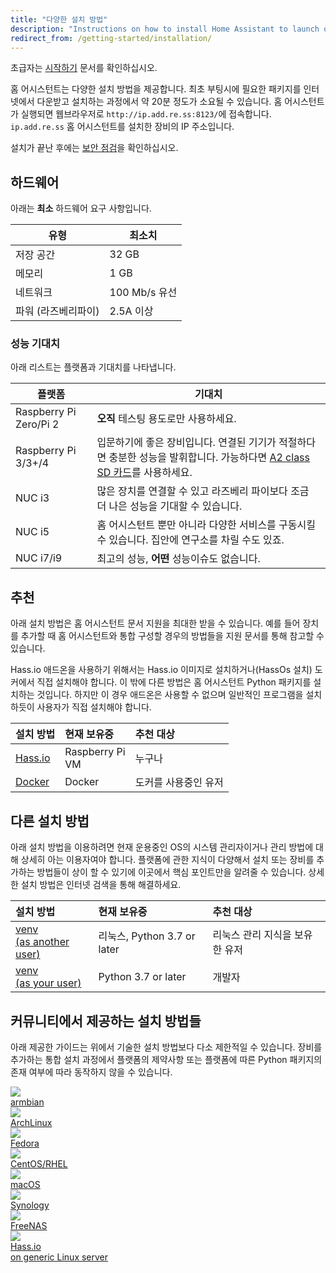 ```yaml
---
title: "다양한 설치 방법"
description: "Instructions on how to install Home Assistant to launch on start."
redirect_from: /getting-started/installation/
---
```


<div class='note'>

초급자는 [시작하기](/getting-started/) 문서를 확인하십시오.

</div>

홈 어시스턴트는 다양한 설치 방법을 제공합니다. 최초 부팅시에 필요한 패키지를 인터넷에서 다운받고 설치하는 과정에서 약 20분 정도가 소요될 수 있습니다. 홈 어시스턴트가 실행되면 웹브라우저로 `http://ip.add.re.ss:8123/`에 접속합니다. `ip.add.re.ss` 홈 어시스턴트를 설치한 장비의 IP 주소입니다.

<div class='note warning'>

  설치가 끝난 후에는 [보안 점검](/docs/configuration/securing/)을 확인하십시오.

</div>

## 하드웨어

아래는 **최소** 하드웨어 요구 사항입니다.

유형 | 최소치
-- | --
저장 공간 | 32 GB
메모리 | 1 GB
네트워크 | 100 Mb/s 유선
파워 (라즈베리파이) | 2.5A 이상

### 성능 기대치

아래 리스트는 플랫폼과 기대치를 나타냅니다.

플랫폼 | 기대치
-- | --
Raspberry Pi Zero/Pi 2 | **오직** 테스팅 용도로만 사용하세요.
Raspberry Pi 3/3+/4 | 입문하기에 좋은 장비입니다. 연결된 기기가 적절하다면 충분한 성능을 발휘합니다. 가능하다면 [A2 class SD 카드](https://amzn.to/2X0Z2di)를 사용하세요.
NUC i3 | 많은 장치를 연결할 수 있고 라즈베리 파이보다 조금 더 나은 성능을 기대할 수 있습니다.
NUC i5 | 홈 어시스턴트 뿐만 아니라 다양한 서비스를 구동시킬 수 있습니다. 집안에 연구소를 차릴 수도 있죠.
NUC i7/i9 | 최고의 성능, **어떤** 성능이슈도 없습니다.

## 추천
아래 설치 방법은 홈 어시스턴트 문서 지원을 최대한 받을 수 있습니다. 예를 들어 장치를 추가할 때 홈 어시스턴트와 통합 구성할 경우의 방법들을 지원 문서를 통해 참고할 수 있습니다.

<div class='note'>

Hass.io 애드온을 사용하기 위해서는 Hass.io 이미지로 설치하거나(HassOs 설치) 도커에서 직접 설치해야 합니다. 이 밖에 다른 방법은 홈 어시스턴트 Python 패키지를 설치하는 것입니다. 하지만 이 경우 애드온은 사용할 수 없으며 일반적인 프로그램을 설치하듯이 사용자가 직접 설치해야 합니다.

</div>

**설치 방법**|**현재 보유중**|**추천 대상**
:-----|:-----|:-----
[Hass.io](/hassio/installation/)|Raspberry Pi<br>VM|누구나
[Docker](/docs/installation/docker/)|Docker|도커를 사용중인 유저

## 다른 설치 방법

아래 설치 방법을 이용하려면 현재 운용중인 OS의 시스템 관리자이거나 관리 방법에 대해 상세히 아는 이용자여야 합니다. 플랫폼에 관한 지식이 다양해서 설치 또는 장비를 추가하는 방법들이 상이 할 수 있기에 이곳에서 핵심 포인트만을 알려줄 수 있습니다. 상세한 설치 방법은 인터넷 검색을 통해 해결하세요.

**설치 방법**|**현재 보유중**|**추천 대상**
:-----|:-----|:-----
[venv<BR>(as another user)](/docs/installation/raspberry-pi/)|리눅스, Python 3.7 or later| 리눅스 관리 지식을 보유한 유저
[venv<BR>(as your user)](/docs/installation/virtualenv/)|Python 3.7 or later|개발자

## 커뮤니티에서 제공하는 설치 방법들

아래 제공한 가이드는 위에서 기술한 설치 방법보다 다소 제한적일 수 있습니다. 장비를 추가하는 통합 설치 과정에서 플랫폼의 제약사항 또는 플랫폼에 따른 Python 패키지의 존재 여부에 따라 동작하지 않을 수 있습니다.

<div class="text-center hass-option-cards" markdown="0">
  <a class='option-card' href='/docs/installation/armbian/'>
    <div class='img-container'>
      <img src='/images/supported_brands/armbian.png' />
    </div>
    <div class='title'>armbian</div>
  </a>
  <a class='option-card' href='/docs/installation/archlinux/'>
    <div class='img-container'>
      <img src='/images/supported_brands/archlinux.png' />
    </div>
    <div class='title'>ArchLinux</div>
  </a>
  <a class='option-card' href='/docs/installation/fedora/'>
    <div class='img-container'>
      <img src='/images/supported_brands/fedora.png' />
    </div>
    <div class='title'>Fedora</div>
  </a>
  <a class='option-card' href='/docs/installation/centos/'>
    <div class='img-container'>
      <img src='/images/supported_brands/centos.png' />
    </div>
    <div class='title'>CentOS/RHEL</div>
  </a>
  <a class='option-card' href='/docs/installation/macos/'>
    <div class='img-container'>
      <img src='/images/supported_brands/apple.png' />
    </div>
    <div class='title'>macOS</div>
  </a>
  <a class='option-card' href='/docs/installation/synology/'>
    <div class='img-container'>
      <img src='/images/supported_brands/synology.png' />
    </div>
    <div class='title'>Synology</div>
  </a>
  <a class='option-card' href='/docs/installation/freenas/'>
    <div class='img-container'>
      <img src='/images/supported_brands/freenas.png' />
    </div>
    <div class='title'>FreeNAS</div>
  </a>
  <a class='option-card' href='/hassio/installation/#alternative-install-on-a-generic-linux-host'>
    <div class='img-container'>
      <img src='/images/supported_brands/home-assistant.png' />
    </div>
    <div class='title'>Hass.io <br> on generic Linux server</div>
  </a>
</div>
